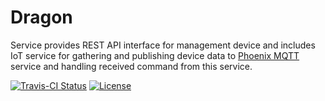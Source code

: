 # Dragon

Service provides REST API interface for management device and includes IoT service for gathering
and publishing device data to [Phoenix MQTT](https://github.com/pashinov/phoenix) service and handling
received command from this service.

[![Travis-CI Status][travis-badge]][travis-link]
[![License][license-badge]][license-link]

[travis-badge]:     https://img.shields.io/travis/pashinov/dragon/develop.svg?label=Linux%20|%20OSX
[travis-link]:      https://travis-ci.org/pashinov/dragon
[license-badge]:    https://img.shields.io/github/license/pashinov/dragon.svg
[license-link]:     https://github.com/pashinov/dragon/blob/develop/LICENSE
